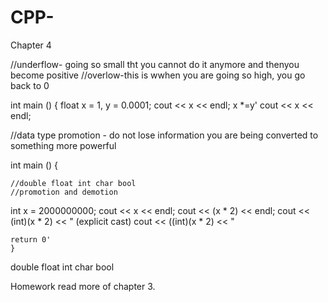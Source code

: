 # CPP-
Chapter 4

//underflow- going so small tht you cannot do it anymore and thenyou become positive
//overlow-this is wwhen you are going so high, you go back to 0

int main () 
{
    float x = 1, y = 0.0001;
    cout << x << endl;
    x *=y'
    cout << x << endl;
    
//data type promotion - do not lose information you are being converted to something more powerful 

int main () 
{

    //double float int char bool 
    //promotion and demotion 
int x = 2000000000;
cout << x << endl;
cout << (x * 2) << endl;
cout << (int)(x * 2) << " (explicit cast) 
cout << ((int)(x * 2) << " 

    return 0'
    }
double float int char bool

Homework read more of chapter 3.


    
